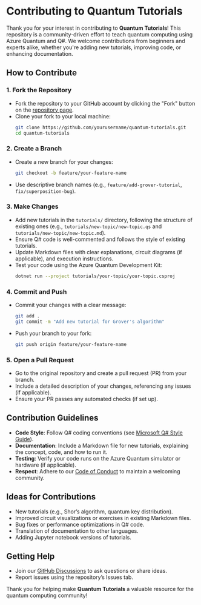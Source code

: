 # Contributing to Quantum Tutorials

Thank you for your interest in contributing to **Quantum Tutorials**! This repository is a community-driven effort to teach quantum computing using Azure Quantum and Q#. We welcome contributions from beginners and experts alike, whether you're adding new tutorials, improving code, or enhancing documentation.

## How to Contribute

### 1. Fork the Repository
- Fork the repository to your GitHub account by clicking the "Fork" button on the [repository page](https://github.com/yourusername/quantum-tutorials).
- Clone your fork to your local machine:
  ```bash
  git clone https://github.com/yourusername/quantum-tutorials.git
  cd quantum-tutorials
  ```

### 2. Create a Branch
- Create a new branch for your changes:
  ```bash
  git checkout -b feature/your-feature-name
  ```
- Use descriptive branch names (e.g., `feature/add-grover-tutorial`, `fix/superposition-bug`).

### 3. Make Changes
- Add new tutorials in the `tutorials/` directory, following the structure of existing ones (e.g., `tutorials/new-topic/new-topic.qs` and `tutorials/new-topic/new-topic.md`).
- Ensure Q# code is well-commented and follows the style of existing tutorials.
- Update Markdown files with clear explanations, circuit diagrams (if applicable), and execution instructions.
- Test your code using the Azure Quantum Development Kit:
  ```bash
  dotnet run --project tutorials/your-topic/your-topic.csproj
  ```

### 4. Commit and Push
- Commit your changes with a clear message:
  ```bash
  git add .
  git commit -m "Add new tutorial for Grover's algorithm"
  ```
- Push your branch to your fork:
  ```bash
  git push origin feature/your-feature-name
  ```

### 5. Open a Pull Request
- Go to the original repository and create a pull request (PR) from your branch.
- Include a detailed description of your changes, referencing any issues (if applicable).
- Ensure your PR passes any automated checks (if set up).

## Contribution Guidelines
- **Code Style**: Follow Q# coding conventions (see [Microsoft Q# Style Guide](https://docs.microsoft.com/en-us/azure/quantum/user-guide/language/style)).
- **Documentation**: Include a Markdown file for new tutorials, explaining the concept, code, and how to run it.
- **Testing**: Verify your code runs on the Azure Quantum simulator or hardware (if applicable).
- **Respect**: Adhere to our [Code of Conduct](CODE_OF_CONDUCT.md) to maintain a welcoming community.

## Ideas for Contributions
- New tutorials (e.g., Shor’s algorithm, quantum key distribution).
- Improved circuit visualizations or exercises in existing Markdown files.
- Bug fixes or performance optimizations in Q# code.
- Translation of documentation to other languages.
- Adding Jupyter notebook versions of tutorials.

## Getting Help
- Join our [GitHub Discussions](https://github.com/yourusername/quantum-tutorials/discussions) to ask questions or share ideas.
- Report issues using the repository’s Issues tab.

Thank you for helping make **Quantum Tutorials** a valuable resource for the quantum computing community!
